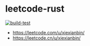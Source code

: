 # leetcode-rust

[![build-test](https://github.com/xiexianbin/leetcode-rust/actions/workflows/workflow.yaml/badge.svg)](https://github.com/xiexianbin/leetcode-rust/actions/workflows/workflow.yaml)

- https://leetcode.com/u/xiexianbin/
- https://leetcode.cn/u/xiexianbin/

